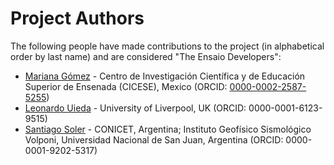 # Project Authors

The following people have made contributions to the project (in alphabetical
order by last name) and are considered "The Ensaio Developers":
* [Mariana Gómez](https://github.com/MGomezN) - Centro de Investigación Científica y de Educación Superior de Ensenada (CICESE), Mexico (ORCID: [0000-0002-2587-5255](https://orcid.org/0000-0002-2587-5255))
* [Leonardo Uieda](https://github.com/leouieda) - University of Liverpool, UK (ORCID: 0000-0001-6123-9515)
* [Santiago Soler](https://github.com/santisoler) - CONICET, Argentina; Instituto Geofísico Sismológico Volponi, Universidad Nacional de San Juan, Argentina (ORCID: 0000-0001-9202-5317)

